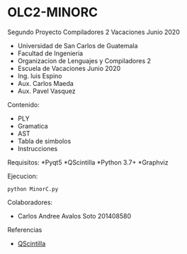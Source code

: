 # OLC2-MINORC
Segundo Proyecto Compiladores 2 Vacaciones Junio 2020


* Universidad de San Carlos de Guatemala
* Facultad de Ingenieria
* Organizacion de Lenguajes y Compiladores 2
* Escuela de Vacaciones Junio 2020
* Ing. luis Espino
* Aux. Carlos Maeda
* Aux. Pavel Vasquez

Contenido:

* PLY
* Gramatica
* AST
* Tabla de simbolos
* Instrucciones

Requisitos:
*Pyqt5
*QScintilla
*Python 3.7+
*Graphviz

Ejecucion:

```
python MinorC.py
```

Colaboradores:
* Carlos Andree Avalos Soto       201408580

Referencias
* [QScintilla](https://qscintilla.com/#home)
